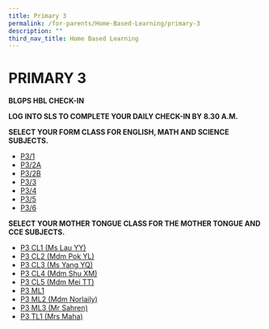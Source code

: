 ```yaml
---
title: Primary 3
permalink: /for-parents/Home-Based-Learning/primary-3
description: ""
third_nav_title: Home Based Learning
---
```

# PRIMARY 3
**BLGPS HBL CHECK-IN**

**LOG INTO SLS TO COMPLETE YOUR DAILY CHECK-IN BY 8.30 A.M.**

**SELECT YOUR FORM CLASS FOR  ENGLISH, MATH AND SCIENCE SUBJECTS.**

* [P3/1](https://docs.google.com/document/d/1WL-eUUZRmx-Ausrs31jNOirQvhc7-_ncWWl3hb52ZzM/edit)
* [P3/2A](https://docs.google.com/document/d/1flne_UwNmkZXDllMVucBTc9ZjHOM0J-icBTbDtatVSo/edit)
* [P3/2B](https://docs.google.com/document/d/1pgto-v-528_kdmRjQLTlDx__tD8sPsyK5ONnlHCjxmo/edit)
* [P3/3](https://docs.google.com/document/d/1pmUbBMt-4TlRj795pc5tI7fNMfFdPDpdkWWPegrxkzY/edit)
* [P3/4](https://docs.google.com/document/d/1l80fvLKRzu1OX8hSAAprEf1i2Z_9qugcqMlTKcoAzbg/edit)
* [P3/5](https://docs.google.com/document/d/1YP1xC7JdNFxKCG_8iAPdsnmtU2OofNhs_H6_b_cGkS4/edit)
* [P3/6](https://docs.google.com/document/d/1BvTKHp4X7XSqIJAkwejEosU0ptaea1799VmWa8yHMDs/edit)

**SELECT YOUR MOTHER TONGUE CLASS FOR THE MOTHER TONGUE AND CCE SUBJECTS.**

* [P3 CL1 (Ms Lau YY)](https://docs.google.com/document/d/12QhXzhTkMZlrvDK-JS8w3Ur7KM0x_BBfeeY8GQoe-xw/edit)
* [P3 CL2 (Mdm Pok YL)](https://docs.google.com/document/d/106gGs2AEAPRBEj0f0KD-GIkiit0Z752hezD3m9kkwhU/edit)
* [P3 CL3 (Ms Yang YQ)](https://docs.google.com/document/d/176nks0XBaKhJbT58d0Etsa1ZxUYpgqWRI3V3U7zol0E/edit)
* [P3 CL4 (Mdm Shu XM)](https://docs.google.com/document/d/1domiUKxHBRtUkfn4Jm7S7rX29vlrDJZpAASyMcW52FE/edit)
* [P3 CL5 (Mdm Mei TT)](https://docs.google.com/document/d/1aThQATs_qz54D8eVphpm77U9v_aprvSdD0uzq_FODcQ/edit)
* [P3 ML1](https://docs.google.com/document/d/1BnszP3PIkfc5cxZkUgiRweTZlOyBD4tNXaEZ_6K8rQw/edit)
* [P3 ML2 (Mdm Norlaily)](https://docs.google.com/document/d/1nG6uGVJH-h-MDpfU-ZdRsVc64CjyF9slTobI5lO8x8M/edit)
* [P3 ML3 (Mr Sahren)](https://docs.google.com/document/d/1pOzYzqDpe9tImIht82RQPcb6jIM_hCPC-PrwwFXHGjU/edit)
* [P3 TL1 (Mrs Maha)](https://docs.google.com/document/d/1IyoFjsCqC7FYqNUjeco-dOWg06JZnAUR3N83En6VxLQ/edit)